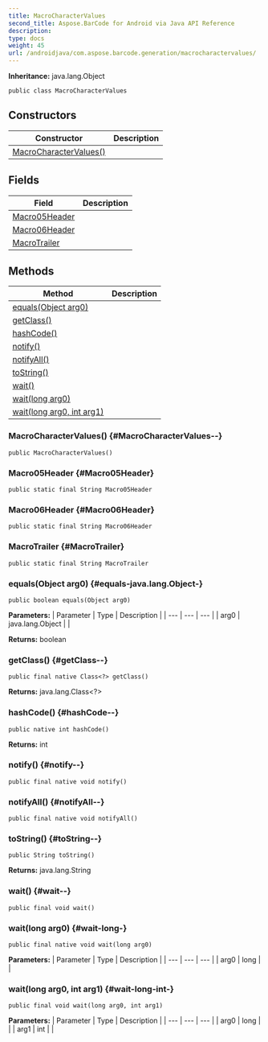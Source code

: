 ```yaml
---
title: MacroCharacterValues
second_title: Aspose.BarCode for Android via Java API Reference
description: 
type: docs
weight: 45
url: /androidjava/com.aspose.barcode.generation/macrocharactervalues/
---
```

**Inheritance:**
java.lang.Object
```
public class MacroCharacterValues
```
## Constructors

| Constructor | Description |
| --- | --- |
| [MacroCharacterValues()](#MacroCharacterValues--) |  |
## Fields

| Field | Description |
| --- | --- |
| [Macro05Header](#Macro05Header) |  |
| [Macro06Header](#Macro06Header) |  |
| [MacroTrailer](#MacroTrailer) |  |
## Methods

| Method | Description |
| --- | --- |
| [equals(Object arg0)](#equals-java.lang.Object-) |  |
| [getClass()](#getClass--) |  |
| [hashCode()](#hashCode--) |  |
| [notify()](#notify--) |  |
| [notifyAll()](#notifyAll--) |  |
| [toString()](#toString--) |  |
| [wait()](#wait--) |  |
| [wait(long arg0)](#wait-long-) |  |
| [wait(long arg0, int arg1)](#wait-long-int-) |  |
### MacroCharacterValues() {#MacroCharacterValues--}
```
public MacroCharacterValues()
```


### Macro05Header {#Macro05Header}
```
public static final String Macro05Header
```


### Macro06Header {#Macro06Header}
```
public static final String Macro06Header
```


### MacroTrailer {#MacroTrailer}
```
public static final String MacroTrailer
```


### equals(Object arg0) {#equals-java.lang.Object-}
```
public boolean equals(Object arg0)
```




**Parameters:**
| Parameter | Type | Description |
| --- | --- | --- |
| arg0 | java.lang.Object |  |

**Returns:**
boolean
### getClass() {#getClass--}
```
public final native Class<?> getClass()
```




**Returns:**
java.lang.Class<?>
### hashCode() {#hashCode--}
```
public native int hashCode()
```




**Returns:**
int
### notify() {#notify--}
```
public final native void notify()
```




### notifyAll() {#notifyAll--}
```
public final native void notifyAll()
```




### toString() {#toString--}
```
public String toString()
```




**Returns:**
java.lang.String
### wait() {#wait--}
```
public final void wait()
```




### wait(long arg0) {#wait-long-}
```
public final native void wait(long arg0)
```




**Parameters:**
| Parameter | Type | Description |
| --- | --- | --- |
| arg0 | long |  |

### wait(long arg0, int arg1) {#wait-long-int-}
```
public final void wait(long arg0, int arg1)
```




**Parameters:**
| Parameter | Type | Description |
| --- | --- | --- |
| arg0 | long |  |
| arg1 | int |  |

